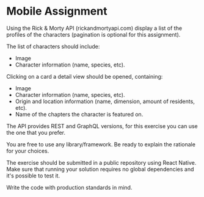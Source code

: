 # Mobile Assignment

Using the Rick & Morty API (rickandmortyapi.com) display a list of the profiles of the characters (pagination is optional for this assignment).


The list of characters should include:

- Image
- Character information (name, species, etc).

Clicking on a card a detail view should be opened, containing:

- Image
- Character information (name, species, etc).
- Origin and location information (name, dimension, amount of residents, etc).
- Name of the chapters the character is featured on.

The API provides REST and GraphQL versions, for this exercise you can use the one that you prefer.


You are free to use any library/framework. Be ready to explain the rationale for your choices.


The exercise should be submitted in a public repository using React Native. Make sure that running your solution requires no global dependencies and it's possible to test it.


Write the code with production standards in mind.
